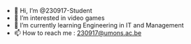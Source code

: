 - 👋 Hi, I’m @230917-Student
- 👀 I’m interested in video games
- 🌱 I’m currently learning Engineering in IT and Management
- 📫 How to reach me : 230917@umons.ac.be

<!---
230917-Student/230917-Student is a ✨ special ✨ repository because its `README.md` (this file) appears on your GitHub profile.
You can click the Preview link to take a look at your changes.
--->
